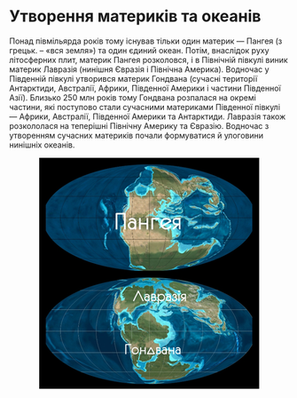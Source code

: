 Утворення материків та океанів
==============================

Понад півмільярда років тому існував тільки один материк — <span class="p1">Пангея</span> (з грецьк. – «вся земля») та один єдиний океан. Потім, внаслідок руху літосферних плит, материк Пангея розколовся, і в Північній півкулі виник материк <span class="p1">Лавразія</span> (нинішня Євразія і Північна Америка). Водночас у Південній півкулі утворився материк <span class="p1">Гондвана</span> (сучасні території Антарктиди, Австралії, Африки, Південної Америки і частини Південної Азії). Близько 250 млн років тому Гондвана розпалася на окремі частини, які поступово стали сучасними материками Південної півкулі — Африки, Австралії, Південної Америки та Антарктиди. Лавразія також розкололася на теперішні Північну Америку та Євразію. Водночас з утворенням сучасних материків почали формуватися й улоговини нинішніх океанів.

<div align="center">
<img src="3.png"/>
</div>
